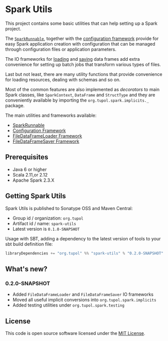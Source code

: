 # Spark Utils

This project contains some basic utilities that can help setting up a Spark project.

The [`SparkRunnable`](docs/spark-runnable.md), together with the [configuration framework](docs/configuration-framework.md)
provide for easy Spark application creation with configuration that can be managed through configuration files or
application parameters.

The IO frameworks for [loading](docs/file-data-frame-loader.md) and [saving](docs/file-data-frame-saver.md) data frames
add extra convenience for setting up batch jobs that transform various types of files.

Last but not least, there are many utility functions that provide convenience for loading resources, dealing with schemas
and so on.

Most of the common features are also implemented as *decorators* to main Spark classes, like `SparkContext`, `DataFrame`
and `StructType` and they are conveniently available by importing the `org.tupol.spark.implicits._` package.

The main utilities and frameworks available:
- [SparkRunnable](docs/spark-runnable.md)
- [Configuration Framework](docs/configuration-framework.md)
- [FileDataFrameLoader Framework](docs/file-data-frame-loader.md)
- [FileDataFrameSaver Framework](docs/file-data-frame-saver.md)


## Prerequisites ##

* Java 6 or higher
* Scala 2.11,or 2.12
* Apache Spark 2.3.X


## Getting Spark Utils ##

Spark Utils is published to Sonatype OSS and Maven Central:

- Group id / organization: `org.tupol`
- Artifact id / name: `spark-utils`
- Latest version is `0.1.0-SNAPSHOT`

Usage with SBT, adding a dependency to the latest version of tools to your sbt build definition file:

```scala
libraryDependencies += "org.tupol" %% "spark-utils" % "0.2.0-SNAPSHOT"
```


## What's new? ##

### 0.2.0-SNAPSHOT ###
 - Added `FileDataFrameLoader` and `FileDataFrameSaver` IO frameworks
 - Moved all useful implicit conversions into `org.tupol.spark.implicits`
 - Added testing utilities under `org.tupol.spark.testing`


## License ##

This code is open source software licensed under the [MIT License](LICENSE).
